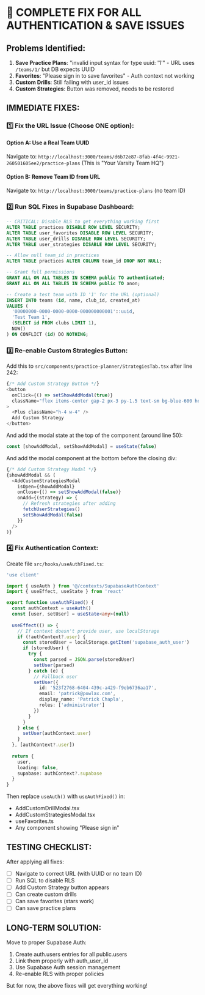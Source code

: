 # 🚨 COMPLETE FIX FOR ALL AUTHENTICATION & SAVE ISSUES

## Problems Identified:
1. **Save Practice Plans**: "invalid input syntax for type uuid: '1'" - URL uses `/teams/1/` but DB expects UUID
2. **Favorites**: "Please sign in to save favorites" - Auth context not working
3. **Custom Drills**: Still failing with user_id issues
4. **Custom Strategies**: Button was removed, needs to be restored

## IMMEDIATE FIXES:

### 1️⃣ Fix the URL Issue (Choose ONE option):

#### Option A: Use a Real Team UUID
Navigate to: `http://localhost:3000/teams/d6b72e87-8fab-4f4c-9921-260501605ee2/practice-plans`
(This is "Your Varsity Team HQ")

#### Option B: Remove Team ID from URL
Navigate to: `http://localhost:3000/teams/practice-plans` (no team ID)

### 2️⃣ Run SQL Fixes in Supabase Dashboard:

```sql
-- CRITICAL: Disable RLS to get everything working first
ALTER TABLE practices DISABLE ROW LEVEL SECURITY;
ALTER TABLE user_favorites DISABLE ROW LEVEL SECURITY;
ALTER TABLE user_drills DISABLE ROW LEVEL SECURITY;
ALTER TABLE user_strategies DISABLE ROW LEVEL SECURITY;

-- Allow null team_id in practices
ALTER TABLE practices ALTER COLUMN team_id DROP NOT NULL;

-- Grant full permissions
GRANT ALL ON ALL TABLES IN SCHEMA public TO authenticated;
GRANT ALL ON ALL TABLES IN SCHEMA public TO anon;

-- Create a test team with ID '1' for the URL (optional)
INSERT INTO teams (id, name, club_id, created_at) 
VALUES (
  '00000000-0000-0000-0000-000000000001'::uuid, 
  'Test Team 1', 
  (SELECT id FROM clubs LIMIT 1),
  NOW()
) ON CONFLICT (id) DO NOTHING;
```

### 3️⃣ Re-enable Custom Strategies Button:

Add this to `src/components/practice-planner/StrategiesTab.tsx` after line 242:

```typescript
{/* Add Custom Strategy Button */}
<button
  onClick={() => setShowAddModal(true)}
  className="flex items-center gap-2 px-3 py-1.5 text-sm bg-blue-600 hover:bg-blue-700 text-white rounded-md"
>
  <Plus className="h-4 w-4" />
  Add Custom Strategy
</button>
```

And add the modal state at the top of the component (around line 50):
```typescript
const [showAddModal, setShowAddModal] = useState(false)
```

And add the modal component at the bottom before the closing div:
```typescript
{/* Add Custom Strategy Modal */}
{showAddModal && (
  <AddCustomStrategiesModal
    isOpen={showAddModal}
    onClose={() => setShowAddModal(false)}
    onAdd={(strategy) => {
      // Refresh strategies after adding
      fetchUserStrategies()
      setShowAddModal(false)
    }}
  />
)}
```

### 4️⃣ Fix Authentication Context:

Create file `src/hooks/useAuthFixed.ts`:

```typescript
'use client'

import { useAuth } from '@/contexts/SupabaseAuthContext'
import { useEffect, useState } from 'react'

export function useAuthFixed() {
  const authContext = useAuth()
  const [user, setUser] = useState<any>(null)
  
  useEffect(() => {
    // If context doesn't provide user, use localStorage
    if (!authContext?.user) {
      const storedUser = localStorage.getItem('supabase_auth_user')
      if (storedUser) {
        try {
          const parsed = JSON.parse(storedUser)
          setUser(parsed)
        } catch (e) {
          // Fallback user
          setUser({
            id: '523f2768-6404-439c-a429-f9eb6736aa17',
            email: 'patrick@powlax.com',
            display_name: 'Patrick Chapla',
            roles: ['administrator']
          })
        }
      }
    } else {
      setUser(authContext.user)
    }
  }, [authContext?.user])
  
  return { 
    user,
    loading: false,
    supabase: authContext?.supabase 
  }
}
```

Then replace `useAuth()` with `useAuthFixed()` in:
- AddCustomDrillModal.tsx
- AddCustomStrategiesModal.tsx  
- useFavorites.ts
- Any component showing "Please sign in"

## TESTING CHECKLIST:

After applying all fixes:
- [ ] Navigate to correct URL (with UUID or no team ID)
- [ ] Run SQL to disable RLS
- [ ] Add Custom Strategy button appears
- [ ] Can create custom drills
- [ ] Can save favorites (stars work)
- [ ] Can save practice plans

## LONG-TERM SOLUTION:

Move to proper Supabase Auth:
1. Create auth.users entries for all public.users
2. Link them properly with auth_user_id
3. Use Supabase Auth session management
4. Re-enable RLS with proper policies

But for now, the above fixes will get everything working!